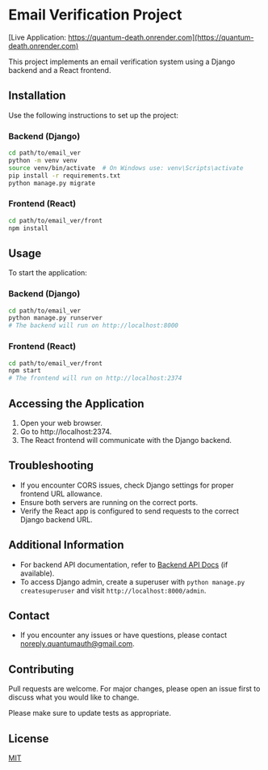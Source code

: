 
# Email Verification Project

[Live Application: https://quantum-death.onrender.com](https://quantum-death.onrender.com)

This project implements an email verification system using a Django backend and a React frontend.

## Installation

Use the following instructions to set up the project:

### Backend (Django)

```bash
cd path/to/email_ver
python -m venv venv
source venv/bin/activate  # On Windows use: venv\Scripts\activate
pip install -r requirements.txt
python manage.py migrate
```

### Frontend (React)

```bash
cd path/to/email_ver/front
npm install
```

## Usage

To start the application:

### Backend (Django)

```bash
cd path/to/email_ver
python manage.py runserver
# The backend will run on http://localhost:8000
```

### Frontend (React)

```bash
cd path/to/email_ver/front
npm start
# The frontend will run on http://localhost:2374
```

## Accessing the Application

1. Open your web browser.
2. Go to http://localhost:2374.
3. The React frontend will communicate with the Django backend.

## Troubleshooting

- If you encounter CORS issues, check Django settings for proper frontend URL allowance.
- Ensure both servers are running on the correct ports.
- Verify the React app is configured to send requests to the correct Django backend URL.

## Additional Information
- For backend API documentation, refer to [Backend API Docs](link-to-your-api-docs) (if available).
- To access Django admin, create a superuser with `python manage.py createsuperuser` and visit `http://localhost:8000/admin`.

## Contact
- If you encounter any issues or have questions, please contact noreply.quantumauth@gmail.com.

## Contributing

Pull requests are welcome. For major changes, please open an issue first to discuss what you would like to change.

Please make sure to update tests as appropriate.

## License

[MIT](https://choosealicense.com/licenses/mit/)
